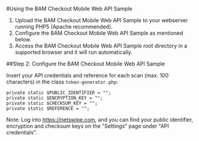 #Using the BAM Checkout Mobile Web API Sample

1. Upload the BAM Checkout Mobile Web API Sample to your webserver running PHP5 (Apache recommended).
2. Configure the BAM Checkout Mobile Web API Sample as mentioned below.
3. Access the BAM Checkout Mobile Web API Sample root directory in a supported browser and it will run automatically.

##Step 2: Configure the BAM Checkout Mobile Web API Sample

Insert your API credentials and reference for each scan (max. 100 characters) in the class `token-generator.php`:
```
private static $PUBLIC_IDENTIFIER = "";
private static $ENCRYPTION_KEY = "";
private static $CHECKSUM_KEY = "";
private static $REFERENCE = "";
```
Note: Log into https://netswipe.com, and you can find your public identifier, encryption and checksum keys on the "Settings" page under "API credentials".

